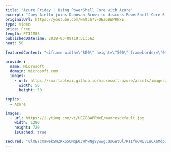 ```yaml
---
title: "Azure Friday | Using PowerShell Core with Azure"
excerpt: "Joey Aiello joins Donovan Brown to discuss PowerShell Core 6.0, a cross-platform, open-source edition of PowerShell based on .NET Core built for heterogeneous environments and the hybrid cloud. You'll also learn about how the upcoming release of OpenSSH for Windows and Windows Server will enable new"
originalUrl: https://youtube.com/watch?v=UEZGBWPRWxE
type: video
price: Free
length: PT11M8S
publishedDateTime: 2018-03-09T19:51:56Z
heat: 50

featuredContent: "<iframe width=\"800\" height=\"500\" frameborder=\"0\" src=\"https://www.youtube.com/embed/UEZGBWPRWxE\" allow=\"accelerometer; autoplay; encrypted-media; gyroscope; picture-in-picture\" allowfullscreen></iframe>"

provider:
  name: Microsoft
  domain: microsoft.com
  images:
    - url: https://smartableai.github.io/microsoft-azure/assets/images/organizations/microsoft.com-50x50.jpg
      width: 50
      height: 50

topics:
  - Azure

images:
  - url: https://i.ytimg.com/vi/UEZGBWPRWxE/maxresdefault.jpg
    width: 1280
    height: 720
    isCached: true

secured: "vlXEYcXawekSWZKkS5UMqE0JWhwNg9ywwgCQs6WtUl7R1IfuGW0vIu6XaMdp1FQ+QojJVGT4QtpWTaF+rkM2mNsT41RYDKUB4a/0ZHdpcg5NmmKSC8cdUPiwicXsFC/UUvUomx/vF+VWXOugmpuVRtKsus8fut5/IHu4Jr+2CIG0MAPFD7GB73qoFFdcjLOFEuKaep7RUWCNrfQuLlVs3hUchuWI8ZZN814yYDU4RaQTuw1fIcl5SYGxmkyN4VbSt8HNYPvsuzrSHgXHU1D93Qc1F038IFTcPfYm6JuVAflkxbghmChKe7sJ9k8pENo5696afoq6GueG3EnDHTAkQiptVwpXmt11EJ60tRG8mYWTUYr8wpMdPkBKze12NvqMuprO6Lupup++ZdAU57SCzueqhJfaUwQHnF/DdntSJdk=;7RJr26iD2Z0HksulHSRA+g=="
---
```


